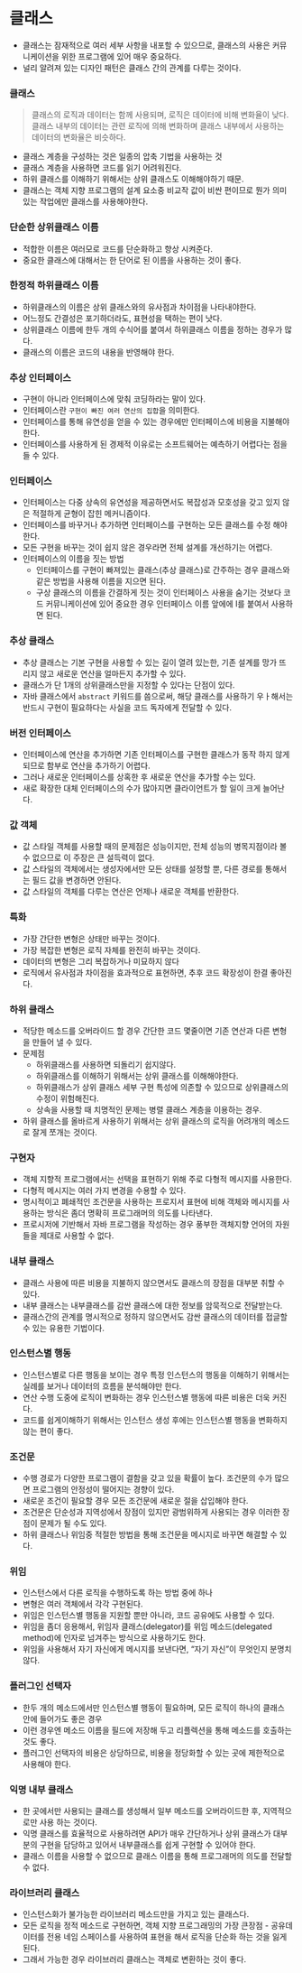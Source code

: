 # 클래스

- 클래스는 잠재적으로 여러 세부 사항을 내포할 수 있으므로, 클래스의 사용은 커뮤니케이션을 위한 프로그램에 있어 매우 중요하다.
- 널리 알려져 있는 디자인 패턴은 클래스 간의 관계를 다루는 것이다.


### 클래스

> 클래스의 로직과 데이터는 함께 사용되며, 로직은 데이터에 비해 변화율이 낮다. 클래스 내부의 데이터는 관련 로직에 의해 변화하며 클래스 내부에서 사용하는 데이터의 변화율은 비슷하다.

- 클래스 계층을 구성하는 것은 일종의 압축 기법을 사용하는 것
- 클래스 계층을 사용하면 코드를 읽기 어려워진다. 
- 하위 클래스를 이해하기 위해서는 상위 클래스도 이해해야하기 때문.
- 클래스는 객체 지향 프로그램의 설계 요소중 비교작 값이 비싼 편이므로 뭔가 의미 있는 작업에만 클래스를 사용해야한다.


### 단순한 상위클래스 이름

- 적합한 이름은 여러모로 코드를 단순화하고 향상 시켜준다.
- 중요한 클래스에 대해서는 한 단어로 된 이름을 사용하는 것이 좋다.


### 한정적 하위클래스 이름

- 하위클래스의 이름은 상위 클래스와의 유사점과 차이점을 나타내야한다.
- 어느정도 간결성은 포기하더라도, 표현성을 택하는 편이 낫다.
- 상위클래스 이름에 한두 개의 수식어를 붙여서 하위클래스 이름을 정하는 경우가 많다.
- 클래스의 이름은 코드의 내용을 반영해야 한다.


### 추상 인터페이스

- 구현이 아니라 인터페이스에 맞춰 코딩하라는 말이 있다.
- 인터페이스란 `구현이 빠진 여러 연산의 집합`을 의미한다.
- 인터페이스를 통해 유연성을 얻을 수 있는 경우에만 인터페이스에 비용을 지불해야한다.
- 인터페이스를 사용하게 된 경제적 이유로는 소프트웨어는 예측하기 어렵다는 점을 들 수 있다.


### 인터페이스

- 인터페이스는 다중 상속의 유연성을 제공하면서도 복잡성과 모호성을 갖고 있지 않은 적절하게 균형이 잡힌 메커니즘이다.
- 인터페이스를 바꾸거나 추가하면 인터페이스를 구현하는 모든 클래스를 수정 해야한다.
- 모든 구현을 바꾸는 것이 쉽지 않은 경우라면 전체 설계를 개선하기는 어렵다.
- 인터페이스의 이름을 짓는 방법
    - 인터페이스를 구현이 빠져있는 클래스(추상 클래스)로 간주하는 경우 클래스와 같은 방법을 사용해 이름을 지으면 된다. 
    - 구상 클래스의 이름을 간결하게 짓는 것이 인터페이스 사용을 숨기는 것보다 코드 커뮤니케이션에 있어 중요한 경우 인터페이스 이름 앞에에 I를 붙여서 사용하면 된다. 


### 추상 클래스

- 추상 클래스는 기본 구현을 사용할 수 있는 길이 열려 있는한, 기존 설계를 망가 뜨리지 않고 새로운 연산을 얼마든지 추가할 수 있다.
- 클래스가 단 1개의 상위클래스만을 지정할 수 있다는 단점이 있다.
- 자바 클래스에서 `abstract` 키워드를 씀으로써, 해당 클래스를 사용하기 우ㅏ해서는 반드시 구현이 필요하다는 사실을 코드 독자에게 전달할 수 있다.


### 버전 인터페이스

- 인터페이스에 연산을 추가하면 기존 인터페이스를 구현한 클래스가 동작 하지 않게 되므로 함부로 연산을 추가하기 어렵다.
- 그러나 새로운 인터페이스를 상혹한 후 새로운 연산을 추가할 수는 있다.
- 새로 확장한 대체 인터페이스의 수가 많아지면 클라이언트가 할 일이 크게 늘어난다.


### 값 객체

- 값 스타일 객체를 사용할 때의 문제점은 성능이지만, 전체 성능의 병목지점이라 볼 수 없으므로 이 주장은 큰 설득력이 없다.
- 값 스타일의 객체에서는 생성자에서만 모든 상태를 설정할 뿐, 다른 경로를 통해서는 필드 값을 변경하면 안된다.
- 값 스타일의 객체를 다루는 연산은 언제나 새로운 객체를 반환한다.


### 특화
- 가장 간단한 변형은 상태만 바꾸는 것이다.
- 가장 복잡한 변형은 로직 자체를 완전히 바꾸는 것이다.
- 데이터의 변형은 그리 복잡하거나 미묘하지 않다
- 로직에서 유사점과 차이점을 효과적으로 표현하면, 추후 코드 확장성이 한결 좋아진다.


### 하위 클래스

- 적당한 메소드를 오버라이드 할 경우 간단한 코드 몇줄이면 기존 연산과 다른 변형을 만들어 낼 수 있다.
- 문제점
    - 하위클래스를 사용하면 되돌리기 쉽지않다.
    - 하위클래스를 이해하기 위해서는 상위 클래스를 이해해야한다.
    - 하위클래스가 상위 클래스 세부 구현 특성에 의존할 수 있으므로 상위클래스의 수정이 위험해진다.
    - 상속을 사용할 때 치명적인 문제는 병렬 클래스 계층을 이용하는 경우.
- 하위 클래스를 올바르게 사용하기 위해서는 상위 클래스의 로직을 어려개의 메소드로 잘게 쪼개는 것이다.


### 구현자

- 객체 지향적 프로그램에서는 선택을 표현하기 위해 주로 다형적 메시지를 사용한다.
- 다형적 메시지는 여러 가지 변경을 수용할 수 있다.
- 명시적이고 폐쇄적인 조건문을 사용하는 프로지서 표현에 비해 객체와 메시지를 사용하는 방식은 좀더 명확히 프로그래머의 의도를 나타낸다.
- 프로시저에 기반해서 자바 프로그램을 작성하는 경우 풍부한 객체지향 언어의 자원들을 제대로 사용할 수 없다.


### 내부 클래스

- 클래스 사용에 따른 비용을 지불하지 않으면서도 클래스의 장점을 대부분 취할 수 있다.
- 내부 클래스는 내부클래스를 감싼 클래스에 대한 정보를 암묵적으로 전달받는다. 
- 클래스간의 관계를 명시적으로 정하지 않으면서도 감싼 클래스의 데이터를 접글할 수 있는 유용한 기법이다.


### 인스턴스별 행동

- 인스턴스별로 다른 행동을 보이는 경우 특정 인스턴스의 행동을 이해하기 위해서는 실례를 보거나 데이터의 흐름을 분석해야만 한다.
- 연산 수행 도중에 로직이 변화하는 경우 인스턴스별 행동에 따른 비용은 더욱 커진다.
- 코드를 쉽게이해하기 위해서는 인스턴스 생성 후에는 인스턴스별 행동을 변화하지 않는 편이 좋다.


### 조건문

- 수행 경로가 다양한 프로그램이 결함을 갖고 있을 확률이 높다. 조건문의 수가 많으면 프로그램의 안정성이 떨어지는 경향이 있다.
- 새로운 조건이 필요할 경우 모든 조건문에 새로운 절을 삽입해야 한다.
- 조건문은 단순성과 지역성에서 장점이 있지만 광범위하게 사용되는 경우 이러한 장점이 문제가 될 수도 있다.
- 하위 클래스나 위임중 적절한 방법을 통해 조건문을 메시지로 바꾸면 해결할 수 있다.


### 위임

- 인스턴스에서 다른 로직을 수행하도록 하는 방법 중에 하나
- 변형은 여러 객체에서 각각 구현된다.
- 위임은 인스턴스별 행동을 지원할 뿐만 아니라, 코드 공유에도 사용할 수 있다.
- 위임을 좀더 응용해서, 위임자 클래스(delegator)를 위임 메소드(delegated method)에 인자로 넘겨주는 방식으로 사용하기도 한다.
- 위임을 사용해서 자기 자신에게 메시지를 보낸다면, “자기 자신”이 무엇인지 분명치 않다.


### 플러그인 선택자

- 한두 개의 메소드에서만 인스턴스별 행동이 필요하며, 모든 로직이 하나의 클래스 안에 들어가도 좋은 경우
- 이런 경우엔 메소드 이름을 필드에 저장해 두고 리플렉션을 통해 메소드를 호출하는 것도 좋다.
- 플러그인 선택자의 비용은 상당하므로, 비용을 정당화할 수 있는 곳에 제한적으로 사용해야 한다.


### 익명 내부 클래스

- 한 곳에서만 사용되는 클래스를 생성해서 일부 메소드를 오버라이드한 후, 지역적으로만 사용 하는 것이다.
- 익명 클래스를 효율적으로 사용하려면 API가 매우 간단하거나 상위 클래스가 대부분의 구현을  담당하고 있어서 내부클래스를 쉽게 구현할 수 있어야 한다.
- 클래스 이름을 사용할 수 없으므로 클래스 이름을 통해 프로그래머의 의도를 전달할 수 없다.


### 라이브러리 클래스

- 인스턴스화가 불가능한 라이브러리 메소드만을 가지고 있는 클래스다.
- 모든 로직을 정적 메소드로 구현하면, 객체 지향 프로그래밍의 가장 큰장점 - 공유데이터를 전용 네임 스페이스를 사용하여 표현을 해서  로직을 단순화 하는 것을 잃게된다.
- 그래서 가능한 경우 라이브러리 클래스는 객체로 변환하는 것이 좋다.
